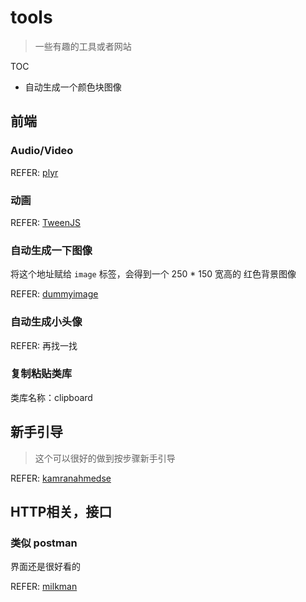 
# tools

> 一些有趣的工具或者网站

TOC

* 自动生成一个颜色块图像

## 前端

### Audio/Video

REFER:
[plyr](https://plyr.io/)

### 动画

REFER:
[TweenJS](https://www.createjs.com/docs/tweenjs/modules/TweenJS.html)

### 自动生成一下图像

将这个地址赋给 `image` 标签，会得到一个 250 * 150 宽高的 红色背景图像

REFER:
[dummyimage](https://dummyimage.com/250x150/ff000)

### 自动生成小头像

REFER:
再找一找

### 复制粘贴类库

类库名称：clipboard

## 新手引导

> 这个可以很好的做到按步骤新手引导

REFER:
[kamranahmedse](https://github.com/kamranahmedse/driver.js)

## HTTP相关，接口

### 类似 postman

界面还是很好看的

REFER:
[milkman](https://github.com/warmuuh/milkman/releases)